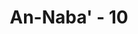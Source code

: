 ---
title: "An-Naba' - 10"
no: 10
arabic_no: ١٠
ayah: وَّجَعَلْنَا الَّيْلَ لِبَاسًاۙ 
translation: "dan Kami menjadikan malam sebagai pakaian,"
tafsir: "Kelima, Allah menjadikan malam sebagai pakaian. Maksudnya malam itu gelap menutupi permukaan bumi sebagaimana pakaian menutup tubuh manusia. Hal itu berarti bahwa malam itu berfungsi sebagai pakaian bagi manusia yang dapat menutupi auratnya pada waktu tidur dari pandangan orang-orang yang mungkin melihatnya. Demikian pula sebagai pakaian, maka gelap malam itu dapat melindungi dan menyembunyikan seseorang yang tidur dari bahaya atau musuh yang sedang mengancam."
---
